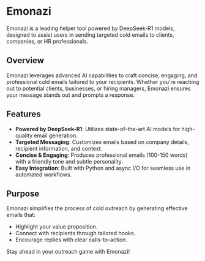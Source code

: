 # Emonazi

Emonazi is a leading helper tool powered by DeepSeek-R1 models, designed to assist users in sending targeted cold emails to clients, companies, or HR professionals.

## Overview

Emonazi leverages advanced AI capabilities to craft concise, engaging, and professional cold emails tailored to your recipients. Whether you're reaching out to potential clients, businesses, or hiring managers, Emonazi ensures your message stands out and prompts a response.

## Features

- **Powered by DeepSeek-R1**: Utilizes state-of-the-art AI models for high-quality email generation.
- **Targeted Messaging**: Customizes emails based on company details, recipient information, and context.
- **Concise & Engaging**: Produces professional emails (100-150 words) with a friendly tone and subtle personality.
- **Easy Integration**: Built with Python and async I/O for seamless use in automated workflows.

## Purpose

Emonazi simplifies the process of cold outreach by generating effective emails that:
- Highlight your value proposition.
- Connect with recipients through tailored hooks.
- Encourage replies with clear calls-to-action.

Stay ahead in your outreach game with Emonazi!
